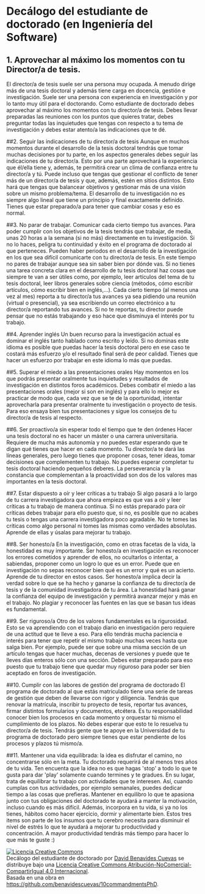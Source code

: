 # Decálogo del estudiante de doctorado (en Ingeniería del Software)

## 1.	Aprovechar al máximo los momentos con tu Director/a de tesis.
El director/a de tesis suele ser una persona muy ocupada. A menudo dirige más de una tesis doctoral y además tiene carga en docencia, gestión e investigación. Suele ser una persona con experiencia en investigación y por lo tanto muy útil para el doctorando. Como estudiante de doctorado debes aprovechar al máximo los momentos con tu director/a de tesis. Debes llevar preparadas las reuniones con los puntos que quieres tratar, debes preguntar todas las inquietudes que tengas con respecto a tu tema de investigación y debes estar atento/a las indicaciones que te dé.

##2.	Seguir las indicaciones de tu director/a de tesis
Aunque en muchos momentos durante el desarrollo de la tesis doctoral tendrás que tomar muchas decisiones por tu parte, en los aspectos generales debes seguir las indicaciones de tu director/a. Esto por una parte aprovechará la experiencia que él/ella tiene y, además, te permitirá crear un clima de confianza entre tu director/a y tú. Puede incluso que tengas que gestionar el conflicto de tener más de un director/a de tesis y que, además, estén en sitios distintos. Esto hará que tengas que balancear objetivos y gestionar más de una visión sobre un mismo problema/tema. El desarrollo de tu investigación no es siempre algo lineal que tiene un principio y final exactamente definido. Tienes que estar preparado/a para tener que cambiar cosas y eso es normal.

##3.	No parar de trabajar. Comunicar cada cierto tiempo tus avances. 
Para poder cumplir con los objetivos de la tesis tendrás que trabajar, de media, unas 20 horas a la semana (si no más) directamente en tu investigación. Si no lo haces, peligra tu continuidad y éxito en el programa de doctorado al que perteneces. Pueden haber periodos en el desarrollo de la investigación en los que sea difícil comunicarte con tu director/a de tesis. En este tiempo no pares de trabajar aunque sea sin saber bien por dónde vas. Si no tienes una tarea concreta clara en el desarrollo de tu tesis doctoral haz cosas que siempre te van a ser útiles como, por ejemplo, leer artículos del tema de tu tesis doctoral, leer libros generales sobre ciencia (métodos, cómo escribir artículos, cómo escribir bien en inglés,…). Cada cierto tiempo (al menos una vez al mes) reporta a tu director/a tus avances ya sea pidiendo una reunión (virtual o presencial), ya sea escribiendo un correo electrónico a tu director/a reportando tus avances. Si no te reportas, tu director puede pensar que no estás trabajando y eso hace que disminuya el interés por tu trabajo. 

##4.	Aprender inglés
Un buen recurso para la investigación actual es dominar el inglés tanto hablado como escrito y leído. Si no dominas este idioma es posible que puedas hacer la tesis doctoral pero en ese caso te costará más esfuerzo y/o el resultado final será de peor calidad. Tienes que hacer un esfuerzo por trabajar en este idioma lo más que puedas. 

##5.	Superar el miedo a las presentaciones orales
Hay momentos en los que podrás presentar oralmente tus inquietudes y resultados de investigación en distintos foros académicos. Debes combatir el miedo a las presentaciones orales (mejor si son en inglés) y para ello lo mejor es practicar de modo que, cada vez que se te de la oportunidad, intentar aprovecharla para presentar oralmente tu investigación o proyecto de tesis. Para eso ensaya bien tus presentaciones y sigue los consejos de tu director/a de tesis al respecto.

##6.	Ser proactivo/a sin esperar todo el tiempo que te den órdenes
Hacer una tesis doctoral no es hacer un máster o una carrera universitaria. Requiere de mucha más autonomía y no puedes estar esperando que te digan qué tienes que hacer en cada momento. Tu director/a te dará las líneas generales, pero luego tienes que proponer cosas, tener ideas, tomar decisiones que complementen tu trabajo. No puedes esperar completar tu tesis doctoral haciendo pequeños deberes. La perseverancia y la constancia que complementan a la proactividad son dos de los valores mas importantes en la tesis doctoral.

##7.	Estar dispuesto a oír y leer críticas a tu trabajo
Si algo pasará a lo largo de tu carrera investigadora que ahora empieza es que vas a oír y leer críticas a tu trabajo de manera continua. Si no estás preparado para oír críticas debes trabajar para ello puesto que, si no, es posible que no acabes tu tesis o tengas una carrera investigadora poco agradable. No te tomes las críticas como algo personal ni tomes las mismas como verdades absolutas. Aprende de ellas y úsalas para mejorar tu trabajo.

##8.	Ser honesto/a
En la investigación, como en otras facetas de la vida, la honestidad es muy importante. Ser honesto/a en investigación es reconocer los errores cometidos y aprender de ellos, no ocultarlos o intentar, a sabiendas, proponer como un logro lo que es un error. Puede que en investigación no sepas reconocer bien qué es un error y qué es un acierto. Aprende de tu director en estos casos. Ser honesto/a implica decir la verdad sobre lo que se ha hecho y ganarse la confianza de tu director/a de tesis y de la comunidad investigadora de tu área. La honestidad hará ganar la confianza del equipo de investigación y permitirá avanzar mejor y más en el trabajo. No plagiar y reconocer las fuentes en las que se basan tus ideas es fundamental.

##9.	Ser riguroso/a
Otro de los valores fundamentales es la rigurosidad. Esto se va aprendiendo con el trabajo diario en investigación pero requiere de una actitud que te lleve a eso. Para ello tendrás mucha paciencia e interés para tener que repetir el mismo trabajo muchas veces hasta que salga bien. Por ejemplo, puede ser que sobre una misma sección de un artículo tengas que hacer muchas, decenas de versiones y puede que te lleves días enteros sólo con una sección. Debes estar preparado para eso puesto que tu trabajo tiene que quedar muy riguroso para poder ser bien aceptado en foros de investigación.

##10.	Cumplir con las labores de gestión del programa de doctorado
El programa de doctorado al que estás matriculado tiene una serie de tareas de gestión que deben de llevarse con rigor y diligencia. Tendrás que renovar la matrícula, inscribir tu proyecto de tesis, reportar tus avances, firmar distintos formularios y documentos, etcétera. Es tu responsabilidad conocer bien los procesos en cada momento y orquestar tú mismo el cumplimiento de los plazos. No debes esperar que esto te lo resuelva tu director/a de tesis. Tendrás gente que te apoye en la Universidad de tu programa de doctorado pero siempre tienes que estar pendiente de los procesos y plazos tú mismo/a. 

##11.	Mantener una vida equilibrada: la idea es disfrutar el camino, no concentrarse sólo en la meta. 
Tu doctorado requerirá de al menos tres años de tu vida. Ten encuenta que la idea no es que hagas 'stop' a todo lo que te gusta para dar 'play' solamente cuando termines y te gradues. En su lugar, trata de equilibrar tu trabajo con actividades que te interesen. Así, cuando cumplas con tus actividades, por ejemplo semanales, puedes dedicar tiempo a las cosas que prefieras. 
Mantener en equilibro lo que te apasiona junto con tus obligaciones del doctorado te ayudará a manter la motivación, incluso cuando es más difícil. 
Además, incorpora en tu vida, si ya no los tienes, hábitos como hacer ejercicio, dormir y alimentarte bien. Estos tres items son parte de los insumos que tu cerebro necesita para disminuir el nivel de estrés lo que te ayudará a mejorar tu productividad y concentración. A mayor productividad tendrás más tiempo para hacer lo que más te guste :)

<a rel="license" href="http://creativecommons.org/licenses/by-nc-sa/4.0/"><img alt="Licencia Creative Commons" style="border-width:0" src="https://i.creativecommons.org/l/by-nc-sa/4.0/88x31.png" /></a><br /><span xmlns:dct="http://purl.org/dc/terms/" href="http://purl.org/dc/dcmitype/Text" property="dct:title" rel="dct:type">Decálogo del estudiante de doctorado</span> por <a xmlns:cc="http://creativecommons.org/ns#" href="http://www.lsi.us.es/~dbc" property="cc:attributionName" rel="cc:attributionURL">David Benavides Cuevas</a> se distribuye bajo una <a rel="license" href="http://creativecommons.org/licenses/by-nc-sa/4.0/">Licencia Creative Commons Atribución-NoComercial-CompartirIgual 4.0 Internacional</a>.<br />Basada en una obra en <a xmlns:dct="http://purl.org/dc/terms/" href="https://github.com/benavidescuevas/10commandmentsPhD" rel="dct:source">https://github.com/benavidescuevas/10commandmentsPhD</a>.
